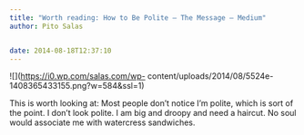 ```yaml
---
title: "Worth reading: How to Be Polite — The Message — Medium"
author: Pito Salas


date: 2014-08-18T12:37:10
---
```




![](https://i0.wp.com/salas.com/wp-
content/uploads/2014/08/5524e-1408365433155.png?w=584&ssl=1)

This is worth looking at: Most people don’t notice I’m polite, which is sort
of the point. I don’t look polite. I am big and droopy and need a haircut. No
soul would associate me with watercress sandwiches.


